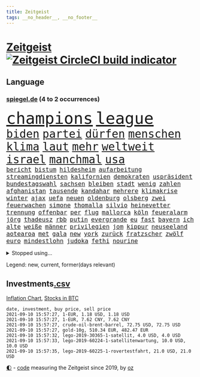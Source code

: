 ```yaml
---
title: Zeitgeist
tags: __no_header__, __no_footer__
---
```


# [Zeitgeist](https://oliz.io/zeitgeist/) [![Zeitgeist CircleCI build indicator](https://circleci.com/gh/ooz/zeitgeist.svg?style=shield)](https://circleci.com/gh/ooz/zeitgeist)

## Language

<h3><a href="https://www.spiegel.de" target="_blank">spiegel.de</a> (4 to 2 occurrences)</h3>
<p style="font-family:monospace">
<span style="font-size:32pt"><a href="news_links.html#champions" class="current">champions</a></span>
<span style="font-size:32pt"><a href="news_links.html#league" class="current">league</a></span>
<br>
<span style="font-size:22pt"><a href="news_links.html#biden" class="current">biden</a></span>
<span style="font-size:22pt"><a href="news_links.html#partei" class="current">partei</a></span>
<span style="font-size:22pt"><a href="news_links.html#dürfen" class="current">dürfen</a></span>
<span style="font-size:22pt"><a href="news_links.html#menschen" class="current">menschen</a></span>
<span style="font-size:22pt"><a href="news_links.html#klima" class="current">klima</a></span>
<span style="font-size:22pt"><a href="news_links.html#laut" class="current">laut</a></span>
<span style="font-size:22pt"><a href="news_links.html#mehr" class="current">mehr</a></span>
<span style="font-size:22pt"><a href="news_links.html#weltweit" class="current">weltweit</a></span>
<span style="font-size:22pt"><a href="news_links.html#israel" class="current">israel</a></span>
<span style="font-size:22pt"><a href="news_links.html#manchmal" class="current">manchmal</a></span>
<span style="font-size:22pt"><a href="news_links.html#usa" class="current">usa</a></span>
<br>
<span style="font-size:12pt"><a href="news_links.html#bericht" class="current">bericht</a></span>
<span style="font-size:12pt"><a href="news_links.html#bistum" class="new">bistum</a></span>
<span style="font-size:12pt"><a href="news_links.html#hildesheim" class="current">hildesheim</a></span>
<span style="font-size:12pt"><a href="news_links.html#aufarbeitung" class="current">aufarbeitung</a></span>
<span style="font-size:12pt"><a href="news_links.html#streamingdiensten" class="new">streamingdiensten</a></span>
<span style="font-size:12pt"><a href="news_links.html#kalifornien" class="current">kalifornien</a></span>
<span style="font-size:12pt"><a href="news_links.html#demokraten" class="current">demokraten</a></span>
<span style="font-size:12pt"><a href="news_links.html#uspräsident" class="current">uspräsident</a></span>
<span style="font-size:12pt"><a href="news_links.html#bundestagswahl" class="current">bundestagswahl</a></span>
<span style="font-size:12pt"><a href="news_links.html#sachsen" class="current">sachsen</a></span>
<span style="font-size:12pt"><a href="news_links.html#bleiben" class="current">bleiben</a></span>
<span style="font-size:12pt"><a href="news_links.html#stadt" class="current">stadt</a></span>
<span style="font-size:12pt"><a href="news_links.html#wenig" class="current">wenig</a></span>
<span style="font-size:12pt"><a href="news_links.html#zahlen" class="current">zahlen</a></span>
<span style="font-size:12pt"><a href="news_links.html#afghanistan" class="current">afghanistan</a></span>
<span style="font-size:12pt"><a href="news_links.html#tausende" class="current">tausende</a></span>
<span style="font-size:12pt"><a href="news_links.html#kandahar" class="current">kandahar</a></span>
<span style="font-size:12pt"><a href="news_links.html#mehrere" class="current">mehrere</a></span>
<span style="font-size:12pt"><a href="news_links.html#klimakrise" class="current">klimakrise</a></span>
<span style="font-size:12pt"><a href="news_links.html#winter" class="current">winter</a></span>
<span style="font-size:12pt"><a href="news_links.html#ajax" class="new">ajax</a></span>
<span style="font-size:12pt"><a href="news_links.html#uefa" class="current">uefa</a></span>
<span style="font-size:12pt"><a href="news_links.html#neuen" class="current">neuen</a></span>
<span style="font-size:12pt"><a href="news_links.html#oldenburg" class="current">oldenburg</a></span>
<span style="font-size:12pt"><a href="news_links.html#olsberg" class="new">olsberg</a></span>
<span style="font-size:12pt"><a href="news_links.html#zwei" class="current">zwei</a></span>
<span style="font-size:12pt"><a href="news_links.html#feuerwachen" class="new">feuerwachen</a></span>
<span style="font-size:12pt"><a href="news_links.html#simone" class="current">simone</a></span>
<span style="font-size:12pt"><a href="news_links.html#thomalla" class="current">thomalla</a></span>
<span style="font-size:12pt"><a href="news_links.html#silvio" class="new">silvio</a></span>
<span style="font-size:12pt"><a href="news_links.html#heinevetter" class="new">heinevetter</a></span>
<span style="font-size:12pt"><a href="news_links.html#trennung" class="current">trennung</a></span>
<span style="font-size:12pt"><a href="news_links.html#offenbar" class="current">offenbar</a></span>
<span style="font-size:12pt"><a href="news_links.html#per" class="current">per</a></span>
<span style="font-size:12pt"><a href="news_links.html#flug" class="current">flug</a></span>
<span style="font-size:12pt"><a href="news_links.html#mallorca" class="current">mallorca</a></span>
<span style="font-size:12pt"><a href="news_links.html#köln" class="current">köln</a></span>
<span style="font-size:12pt"><a href="news_links.html#feueralarm" class="current">feueralarm</a></span>
<span style="font-size:12pt"><a href="news_links.html#jörg" class="current">jörg</a></span>
<span style="font-size:12pt"><a href="news_links.html#thadeusz" class="new">thadeusz</a></span>
<span style="font-size:12pt"><a href="news_links.html#rbb" class="new">rbb</a></span>
<span style="font-size:12pt"><a href="news_links.html#putin" class="current">putin</a></span>
<span style="font-size:12pt"><a href="news_links.html#evergrande" class="new">evergrande</a></span>
<span style="font-size:12pt"><a href="news_links.html#eu" class="current">eu</a></span>
<span style="font-size:12pt"><a href="news_links.html#fast" class="current">fast</a></span>
<span style="font-size:12pt"><a href="news_links.html#bayern" class="current">bayern</a></span>
<span style="font-size:12pt"><a href="news_links.html#ich" class="current">ich</a></span>
<span style="font-size:12pt"><a href="news_links.html#alte" class="current">alte</a></span>
<span style="font-size:12pt"><a href="news_links.html#weiße" class="current">weiße</a></span>
<span style="font-size:12pt"><a href="news_links.html#männer" class="current">männer</a></span>
<span style="font-size:12pt"><a href="news_links.html#privilegien" class="current">privilegien</a></span>
<span style="font-size:12pt"><a href="news_links.html#jom" class="new">jom</a></span>
<span style="font-size:12pt"><a href="news_links.html#kippur" class="new">kippur</a></span>
<span style="font-size:12pt"><a href="news_links.html#neuseeland" class="current">neuseeland</a></span>
<span style="font-size:12pt"><a href="news_links.html#aotearoa" class="new">aotearoa</a></span>
<span style="font-size:12pt"><a href="news_links.html#met" class="current">met</a></span>
<span style="font-size:12pt"><a href="news_links.html#gala" class="current">gala</a></span>
<span style="font-size:12pt"><a href="news_links.html#new" class="current">new</a></span>
<span style="font-size:12pt"><a href="news_links.html#york" class="current">york</a></span>
<span style="font-size:12pt"><a href="news_links.html#zurück" class="current">zurück</a></span>
<span style="font-size:12pt"><a href="news_links.html#fratzscher" class="current">fratzscher</a></span>
<span style="font-size:12pt"><a href="news_links.html#zwölf" class="current">zwölf</a></span>
<span style="font-size:12pt"><a href="news_links.html#euro" class="current">euro</a></span>
<span style="font-size:12pt"><a href="news_links.html#mindestlohn" class="current">mindestlohn</a></span>
<span style="font-size:12pt"><a href="news_links.html#judoka" class="current">judoka</a></span>
<span style="font-size:12pt"><a href="news_links.html#fethi" class="current">fethi</a></span>
<span style="font-size:12pt"><a href="news_links.html#nourine" class="current">nourine</a></span>
</p>
<details>
<summary>Stopped using...</summary>
<p class="former" style="font-size:12pt">
tobt(328) coronafällen(327) ecuador(327) schwedische(327) tatverdächtige(327) ebenfalls(326) gewaltig(326) nachfolgerin(326) netzwerken(326) normal(326) versprach(326) übergriffe(326) coronatest(325) gestohlen(325) herkunft(325) johnson(325) streicht(325) verstöße(325) aktien(324) bedeuten(324) besetzung(324) gemeinden(324) legte(324) republikanische(324) treibt(324) 16jährige(323) a2(323) argumente(323) aufgefallen(323) berufung(323) bundestags(323) chinesischer(323) coronaimpfstoffe(323) gehalt(323) gerhard(323) gesunken(323) influencer(323) linie(323) locken(323) mächtige(323) niveau(323) verlängern(323) villa(323) weitergeht(323) 7(322) absturz(322) auslöser(322) bundesligavorschau(322) entwickelt(322) erlaubt(322) fanexperten(322) gemessen(322) geteilt(322) haseloff(322) lastwagen(322) mütter(322) nannte(322) normalen(322) protest(322) reiner(322) tippen(322) unterschiede(322) walter(322) zahlung(322) anstieg(321) brutale(321) daraufhin(321) draußen(321) herdenimmunität(321) sicherheitsbehörden(321) streng(321) thailand(321) tieren(321) unserem(321) vergeben(321) ziele(321) zwingt(321) ausgang(320) diskussion(320) enger(320) gewissen(320) kippen(320) kochen(320) lebens(320) lisa(320) scheinen(320) veröffentlichte(320) 29(319) abgeordneten(319) arbeitsplatz(319) aufgehoben(319) beleidigungen(319) bestes(319) bielefeld(319) bus(319) deutet(319) elefanten(319) globalen(319) katastrophale(319) luis(319) meuthen(319) missachtet(319) nachspiel(319) nachwuchs(319) profitierte(319) schröder(319) solle(319) streitkräfte(319) taten(319) usjustizministerium(319) verriet(319) viertel(319) vision(319) wolfgang(319) zoll(319) äthiopien(319) 48(318) attentat(318) augen(318) erstaunlich(318) forderung(318) geldstrafe(318) harter(318) heißen(318) nicola(318) oppositionellen(318) rechtlich(318) ronald(318) schriftstellerin(318) schulkinder(318) stellten(318) temperaturen(318) tourismus(318) verlegt(318) vorschläge(318) 42(317) bestätigen(317) deutlichen(317) doktorarbeit(317) dominiert(317) emotional(317) flughäfen(317) freiheitsstrafe(317) gleiche(317) kostenlose(317) kretschmer(317) längere(317) maß(317) riss(317) spanischen(317) tweet(317) venezuela(317) versehentlich(317) wehrte(317) zweitligist(317) äußerst(317) aufregung(316) befreit(316) beschließen(316) bodo(316) dienen(316) entlassen(316) favoriten(316) gekündigt(316) gerecht(316) meghan(316) moore(316) planeten(316) ramelow(316) symptome(316) umwelt(316) usschauspielerin(316) uswirtschaft(316) zustand(316) 27(315) abgehört(315) ausflug(315) beschwerden(315) konjunktur(315) käufer(315) lager(315) länderchefs(315) möglichst(315) partys(315) passt(315) sohnes(315) studium(315) terroristischen(315) umgehend(315) umweltministerin(315) verfolgte(315) verhindert(315) verurteilen(315) warentest(315) zwang(315) überprüft(315) drohte(314) finanziell(314) freiwillige(314) gedauert(314) genutzt(314) höchst(314) lüge(314) mutige(314) verbringen(314) verletzung(314) vorzeitige(314) auslösen(313) ewig(313) gast(313) herzogin(313) schmidt(313) sven(313) umsatz(313) unseren(313) weltverband(313) werkzeug(313) zuständige(313) auseinandersetzungen(312) brutal(312) entsteht(312) heran(312) hotels(312) wahlrechtsreform(312) wirtschaftlichen(312) coronatests(311) datenanalyse(311) fit(311) half(311) koch(311) lieben(311) patient(311) schloss(311) baustelle(310) belege(310) fußballprofi(310) gelöst(310) mitteln(310) motiv(310) olympische(310) oma(310) parlamentswahl(310) psychische(310) taiwan(310) teamkollegen(310) zurückhaltend(310) üben(310) halb(309) nawalnys(309) negativen(309) oppositionelle(309) privat(309) berüchtigten(308) dieselskandal(308) frachter(308) gewässern(308) normale(308) ratgeberkolumne(308) schönsten(308) stelle(308) strände(308) beschossen(307) spüren(307) taktik(307) zigaretten(307) christdemokraten(306) geländewagen(306) höhen(306) love(306) reichsten(306) tiefen(306) vermeintlichen(306) 23(305) ermittlern(305) gästen(305) konsum(305) näher(305) perfekte(305) tatverdächtigen(305) womit(305) 54(304) finnland(304) gründung(304) nachweis(304) segen(304) brennt(303) extremen(303) genehmigt(303) sachsens(303) schlechtes(303) afrikanischen(302) echten(302) green(302) letztes(302) loswerden(302) parallelen(302) prinzip(302) transporter(302) fürth(301) greuther(301) nationalteam(301) sturgeon(301) verkehrschaos(301) fehlern(300) pfund(300) schockiert(300) testet(300) erschießt(298) janine(298) kostenlos(298) uni(298) chats(297) dachten(297) gewahrsam(297) kate(297) wrack(297) wölfe(297) kippt(296) prompt(296) registrieren(296) landesweit(295) sergio(295) unterschrieben(295) wohnort(295) 40000(294) arminia(294) ergebnissen(294) fortsetzung(294) französischer(294) training(294) wütende(294) dreieinhalb(293) einbruch(293) justizminister(293) bangt(292) vorbereitung(292) riskant(291) feuert(290) mitarbeiterin(290) tätern(290) hafen(289) jadon(289) vertagt(289) 47(288) betreibt(288) jacob(288) kräfte(288) automatisch(287) einblick(287) insolvenz(287) schneiden(287) schwung(287) tansania(287) telegram(287) tinder(287) 2010(285) seuche(285) coronaauflagen(284) gehabt(284) uhaft(284) feierten(283) gelegen(283) insolvenzen(283) krisen(283) a7(281) guatemala(281) kandidatur(281) royale(281) schritten(281) sprung(281) verpasste(281) bruno(280) ermordete(280) hinweis(280) kriegsverbrechen(280) pleitewelle(280) staatlichen(280) anfühlt(279) beschuldigte(279) angewiesen(278) abiy(277) beobachtung(277) personalie(277) unterstützte(277) ursprünglich(277) prägte(275) vertraute(274) spionage(273) vorgenommen(273) geist(272) sank(272) herausforderungen(271) tigray(271) inselstaat(270) wettert(270) bbc(269) service(269) inhaftierten(267) christina(266) karliczek(266) roethe(266) ufer(266) tragische(265) olympiasiegerin(264) weiterkommen(264) päckchen(263) sancho(262) dobrindt(261) empfänger(261) last(260) querdenkern(259) marine(257) bundesagentur(256) hitler(255) klares(255) berührt(253) fabian(253) helmut(253) koblenz(253) bären(252) podest(252) theoretisch(251) rückte(249) hackern(248) befunden(247) page(247) explodiert(246) nachkommen(246) reif(245) morrison(243) spione(243) bundestagsabgeordnete(240) londons(240) rekorde(240) aufgespürt(238) motivation(238) ios(233) wissler(233) inhaftierung(232) israelis(230) schlüssel(230) irgendwie(228) serviert(227) lieferketten(226) norditalien(226) straflager(225) dosis(224) ausgegangen(223) urlaubsinsel(223) jagt(222) höhenflug(221) glücklicher(220) hacken(220) testpflicht(219) unterschrift(218) englischer(217) höheres(217) sehe(217) diagnose(216) franken(214) pommes(213) wiedervereinigung(213) geheimen(211) zwingend(211) exprofi(209) währung(209) hochansteckende(208) horten(208) amazons(207) häusern(206) sondersitzung(205) überragenden(203) ostdeutsche(202) bekannter(201) fuhren(201) datingapp(200) falschaussagen(199) macher(199) hilton(198) pokal(198) mediatorin(196) trinken(196) hubert(194) wählern(194) aufgebrochen(192) bundesweiten(192) ergab(190) grab(190) inszenierte(190) nachgebessert(189) stören(189) konkreter(188) alfons(185) hörmann(185) solidarisieren(185) millionenstrafe(182) palästinensern(181) relevant(181) impfschutz(180) myanmars(180) militärjunta(179) gereicht(178) magische(178) ambitioniertes(177) turbulenzen(177) neuanfang(176) verruf(175) angriffs(174) schiedsrichterinnen(174) verletzter(174) missbrauchsvorwürfen(173) indigenen(171) auswirkt(170) begleitete(170) grundrechte(170) mitgebracht(169) wildnis(169) bestsellerautor(168) pilotprojekt(168) tierschützer(167) ruin(166) beeindruckt(165) don't(165) kritischer(165) zurückholen(165) schlangenlinien(164) aufzuheben(163) buffett(161) freizugeben(161) warren(161) impfpässe(160) elfjährigen(159) katalanen(158) übersehen(157) zdfintendant(156) ärmsten(156) südosten(155) adams(153) erklärungsnot(153) lokführern(153) coronarestriktionen(152) gekracht(149) bargeld(147) topfavorit(147) wochenrückblick(147) reis(146) ermittlungsverfahren(144) gespült(144) l(144) ausreichen(143) negativer(143) reisenden(143) dingen(142) gebeten(142) mitverantwortlich(141) sexuellem(141) stammspieler(139) anbau(138) sozialwohnungen(138) escooter(137) forscht(137) passau(137) labourpartei(136) rekordtief(136) mittelamerika(135) streaming(135) vehement(135) airline(134) berlinneukölln(133) regionale(133) pillen(132) erstimpfungen(131) geehrt(131) höchster(131) kompetenzen(130) stocken(129) steinzeit(128) vereinzelt(127) kubicki(126) linda(124) willkommen(124) vorgesetzten(123) begründete(122) nett(122) aufhören(121) uneins(120) verabschiedete(119) inland(117) langjährigen(117) unwürdige(117) verwirrt(117) vollzieht(117) übereilt(117) club(115) kurt(115) zerschlug(115) japanischen(114) mundnasenschutz(113) überflüssig(113) ehrgeizigere(112) weh(112) notwendigen(111) eingeschläfert(110) springreiten(110) klagte(109) lebensgefährlichen(109) maßstab(109) spitzenkandidatur(109) geschleudert(108) spritzen(107) anfangs(106) berechnungen(106) genesen(106) sommerferien(106) vorbehalt(106) 31jährigen(105) blues(105) disziplinen(105) hingelegt(105) kahn(105) cotrainer(104) nördlich(104) beschlossene(103) geknackt(103) haaren(102) stolpert(102) weltklimarat(102) cdukanzlerkandidaten(101) moldau(100) zurückzukehren(100) benötigten(99) mögliches(99) rauschgift(99) svenja(99) catherine(97) co₂preis(97) gefängnisstrafen(97) plastik(97) vierjähriger(97) bildungsminister(96) elternteil(96) spiegelanalyse(96) vorgedrungen(96) rentnern(94) disziplinarkammer(93) färbt(92) profiklubs(92) bremste(91) düsteres(91) heben(91) populistischen(91) seifert(91) thriller(91) ankam(90) dauerproblem(90) familienurlaub(90) fußballklub(90) lastwagenfahrer(90) maaßens(90) tonne(90) zwanzig(90) argentinische(89) geprellt(89) heizöl(88) israelischer(88) mutiger(88) reife(88) vorgang(88) werdenden(88) älterer(88) basteln(87) klemmt(87) tattoos(87) dänemarks(86) geschehnisse(86) bedingungsloses(85) grundeinkommen(85) impfskeptiker(85) kontern(85) nrwcdu(85) bundesfinanzhof(84) datingportal(84) eingeladen(84) flugverkehr(84) herrn(84) kontinent(84) pedro(84) bezahlten(83) heißer(83) legal(83) linkenbundestagsabgeordnete(83) erreichten(82) kurzstreckenflüge(82) luftfahrt(82) testzentren(82) anlaufen(81) hilbert(81) laune(81) malen(81) ausbildungsplätze(80) down(80) quittung(80) syrern(80) wall(80) abgeschrieben(79) brutalität(79) doppelbesteuerung(79) dünner(79) einwanderer(78) kinderimpfung(78) zurückgeschickt(78) agüero(77) brentford(77) cnn(77) empfängerinnen(77) milliardenbetrag(77) again(76) landesliste(76) sowieso(76) treffern(76) weser(76) wettkampf(76) aktionäre(75) fehle(75) litauens(75) offengelegt(75) wim(75) a24(74) jacht(74) scheele(74) bezichtigt(73) coronabürgertests(73) formiert(73) immunisierungsquote(73) parkplatz(73) umfang(73) vatikans(73) anhaltender(72) befragung(72) bundestrainerin(72) ifoumfrage(72) linkenabgeordneten(72) mitspielt(72) psychologen(72) umweltschäden(72) wahlfälschung(72) analysieren(71) bevorzugt(71) entwerfen(71) rufmord(71) ausgestellt(70) eingemischt(70) exilbelarussen(70) linkenabgeordnete(70) marktführer(70) olympiapremiere(70) abgekommen(69) appentwickler(69) flair(69) schmetterlinge(69) spaziergänger(69) zunehmender(69) biss(68) einstiger(68) epidemischen(68) hit(68) südtirol(68) co₂preise(67) einfachsten(67) erhöhte(67) eröffnung(67) gefährliches(67) geordnet(67) heiß(67) netzwerks(67) sarajevo(67) schultern(67) selbstvermarktung(67) verhungern(67) asylanträge(66) auszumachen(66) exmanager(66) fortsetzen(66) hilfsgelder(66) quatsch(66) sanktionsdrohungen(66) sek(66) twittern(66) adac(65) begegnungen(65) mafiaboss(65) umgestürzte(65) zentralbank(65) 16000(64) entschärfen(64) indigene(64) sardinien(64) überraschungsteam(64) deutschlandkoalition(63) fehlenden(63) frühzeitig(63) maul(63) boko(62) dhl(62) geleitet(62) haram(62) präsidium(62) seither(62) verseucht(62) vorprodukten(62) ruckelig(61) sifan(61) zufluchtsort(61) befassen(60) erschreckend(60) geschichtepodcast(60) glaubten(60) lkwunfall(60) onlineplattform(60) segelflugzeugs(60) talibanoffensive(60) verbliebene(60) vetter(60) abstände(59) alarmbereitschaft(59) liebt(59) müht(59) pogba(59) squad(59) abbildungen(58) ausnahme(58) exministerpräsident(58) gerichten(58) helferin(58) historischem(58) hitzewelle(58) mauerbau(58) vizeministerpräsident(58) ruht(57) verabschieden(57) akkreditierung(56) begleitung(56) fehlendem(56) gewitterrisiko(56) kannibale(56) nicaragua(56) ortega(56) quarantäneregeln(56) tankstelle(56) usbundesstaats(56) widersacher(56) aufsteiger(55) bekennt(55) besetzten(55) campo(55) erwähnt(55) getrieben(55) machbar(55) schimpft(55) vorwarnung(55) achtjähriger(54) extremer(54) schrumpft(54) thronfolge(54) coronadeltavariante(53) ordentlich(53) schwiegervater(53) seenot(53) wesentlich(53) banes(52) coronafall(52) darknet(52) eifel(52) reibungslos(52) scooterunfall(52) kämpften(51) prangern(51) verwandten(51) zeitungen(51) 18000(50) algerien(50) at(50) deltamutation(50) emaus(50) verharmlost(50) vilnius(50) bessert(49) betriebssystem(49) gewitterfront(49) handlungsbedarf(49) stilkritik(49) canadier(48) düster(48) spdfraktion(48) suchtrupps(48) 82jährige(47) 9(47) dark(47) fazit(47) great(47) infrastrukturpaket(47) motivieren(47) phuket(47) streitpunkte(47) thailands(47) umwirbt(47) urabstimmung(47) vaart(47) aiwanger(46) bamf(46) dramen(46) moskauer(46) onlinewerbung(46) verfehlen(46) beschuldigungen(45) defender(45) ferienzeit(45) festgehalten(45) kriegsherr(45) lebenswerk(45) mächtigen(45) rekordzahl(45) schienennetz(45) verbunden(45) a5(44) gigafactory(44) schimpfte(44) wahlkampfthema(44) elfmeterschießen(43) grüßt(43) komplizierten(43) lodern(43) ausnahmespieler(42) begegnen(42) billion(42) drehbuchautor(42) leichenfunde(42) norm(42) 1300(41) angreifen(41) hitzerekord(41) kürzen(41) rekordwert(41) wetterbedingungen(41) überfluteten(41) afghanistanrückkehrer(40) beendigung(40) förderte(40) marschieren(40) parlamentarischer(40) talibanvormarsch(40) tauchte(40) viertelmillion(40) zurückgewinnen(40) ansteckenden(39) rapperin(39) antike(38) bezirksamt(38) kamtschatka(38) zunehmenden(38) zurückgehen(38) aiwangers(37) mountain(37) tiefflug(37) zusatzeinnahmen(37) brandenburgische(36) coronastrategie(36) eingefahren(36) errichtung(36) kopiert(36) sendebetrieb(36) waschen(36) zentren(36) zuschauende(36) 78jährige(35) alternden(35) cartoonisten(35) eddy(35) karibikstaat(35) karrierecoaches(35) perfekten(35) staatsanwaltschaften(35) unbeschwert(35) warnstufe(35) evans(34) kanadier(34) operiert(34) parlamentarische(34) präsentierte(34) trockenheit(34) versionen(34) bemängeln(33) dfbpokals(33) oberbayern(33) zuma(33) ältester(33) adresse(32) bundestages(32) hausarbeit(32) krönung(32) legend(32) lesung(32) pakt(32) larry(31) provinzen(31) touristenmassen(31) türkischem(31) verkürzte(31) zähne(31) ätna(31) abwärtstrend(30) aufzutreten(30) bezieht(30) impfzahlen(30) litt(30) medizinischer(30) missbrauchsfall(30) textstellen(30) bestattet(29) drohnenaufnahmen(29) rauch(29) sapporo(29) anarchistische(28) betrügerbande(28) iphonenutzer(28) katastrophenfall(28) mandat(28) mittels(28) sandra(28) starspieler(28) gelb(27) geplantem(27) nationalparks(27) fußballturnier(26) koalitionen(26) kubaner(26) no(26) notfall(26) rechner(26) schlamm(26) ungenau(26) einführung(25) planet(25) schweizerin(25) widmen(25) gebiete(24) positiver(24) umfragewerten(24) verhaftungen(24) flugplatz(23) impfanmeldungen(23) kolumbianische(23) nordrheinwestfalens(23) polnischen(23) winde(23) datenbank(22) dörfer(22) kuriose(22) stromausfällen(22) sturzfluten(22) allgemeinwissen(21) glaubwürdig(21) kreuzfahrtschiffe(21) missbrauchsvorwürfe(21) ramaphosa(21) soforthilfe(21) sportlern(21) veröffentlichen(21) wissenstest(21) dachgesellschaft(20) japans(20) kollision(20) regelwerk(20) topmanager(20) vwdieselskandal(20) völker(20) zdfsommerinterview(20) überarbeitet(20) 49jährige(19) badegast(19) dlrg(19) handballer(19) kostenlosen(19) ministerpräsidentenkonferenz(19) vermehren(19) vibrionen(19) wohnungsfenster(19) 87(18) dächer(18) kontroverse(18) sportart(18) 80jähriger(17) bedrohungslage(17) beschädigte(17) bianca(17) gebannt(17) hello(17) jacobs(17) stallion(17) thee(17) anlässlich(16) entzieht(16) gehörten(16) komitee(16) megan(16) rückkehrer(16) sportarten(16) unzeit(16) abwesenheit(15) bibliothek(15) einsam(15) entlastung(15) erbeutete(15) fahrweise(15) fields(15) glänzen(15) ravensburg(15) aufgeregt(14) auslandsvertretung(14) flutfolgen(14) judo(14) kajakvierer(14) liveblog(14) nena(14) olympiaüberblick(14) olympionikin(14) rauhe(14) sommerspielen(14) totalschaden(14) abitur(13) absoluter(13) aigner(13) angestiegen(13) baseball(13) geräten(13) impfangebote(13) straßenverkehrsordnung(13) wassermangel(13) wellbrock(13) 35jähriger(12) argwohn(12) befürwortet(12) brandkatastrophe(12) pferde(12) schauer(12) staatsmedien(12) verprellt(12) asiens(11) aufbruchstimmung(11) betrunkene(11) bezog(11) fegt(11) gräueltaten(11) stellvertreter(11) tvansprache(11) umweltministerium(11)
</p>
</details>
<p>Legend: <span class="new">new</span>, <span class="current">current</span>, <span class="former">former(days relevant)</span></p>

## Investments[.csv](investments.csv)

[Inflation Chart](https://inflationchart.com),
[Stocks in BTC](https://stonksinbtc.xyz/)

```
date, investment, buy price, sell price
2021-09-10 15:57:27, 1-EUR, 1.18 USD, 1.18 USD
2021-09-10 15:57:27, 1-EUR, 7.62 CNY, 7.62 CNY
2021-09-10 15:57:27, crude-oil-brent-barrel, 72.75 USD, 72.75 USD
2021-09-10 15:57:27, gold-10g, 510.34 EUR, 482.47 EUR
2021-09-10 15:57:32, lego-2019-30365-1-satellit, 4.0 USD, 4.0 USD
2021-09-10 15:57:33, lego-2019-60224-1-satellitenwartung, 10.0 USD, 10.0 USD
2021-09-10 15:57:35, lego-2019-60225-1-rovertestfahrt, 21.0 USD, 21.0 USD
```

<footer>
<a href="javascript:toggleTheme()" class="nav">🌓</a>
- <a href="https://github.com/ooz/zeitgeist">code</a> measuring the Zeitgeist since 2019, by <a href="https://oliz.io">oz</a>
</footer>
